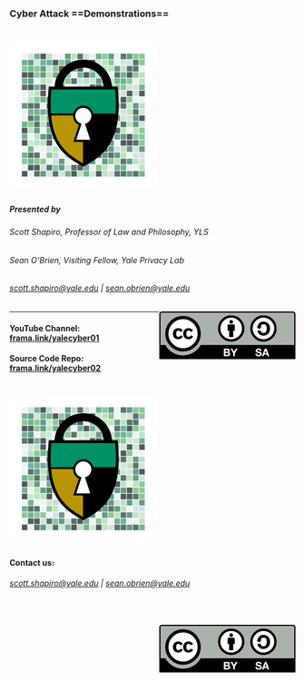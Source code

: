 <!-- $theme: gaia -->

### Cyber Attack ==Demonstrations==

# ![100% center](yls_cyber_center_lock_logo.png)

##### Presented by 
###### Scott Shapiro, Professor of Law and Philosophy, YLS
###### Sean O'Brien, Visiting Fellow, Yale Privacy Lab

###### scott.shapiro@yale.edu | sean.obrien@yale.edu

###### <span style="float:right;">[![](cc-by-sa.svg)](http://creativecommons.org/licenses/by-sa/4.0/)</span>
<!-- Creative Commons Attribution-ShareAlike -->

----

#### YouTube Channel: [frama.link/yalecyber01](https://frama.link/yalecyber01)
#### Source Code Repo: [frama.link/yalecyber02](https://frama.link/yalecyber02)

# ![100% center](yls_cyber_center_lock_logo.png)

#### Contact us:
###### scott.shapiro@yale.edu | sean.obrien@yale.edu

###### <span style="float:right;margin-top:32px;">[![](cc-by-sa.svg)](http://creativecommons.org/licenses/by-sa/4.0/)</span>
<!-- Creative Commons Attribution-ShareAlike -->

